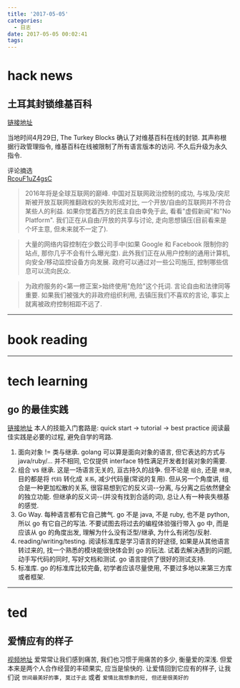 ```yaml
---
title: '2017-05-05'
categories:
  - 日志
date: 2017-05-05 00:02:41
tags:
---
```


# hack news
## 土耳其封锁维基百科
[链接地址](https://turkeyblocks.org/2017/04/29/wikipedia-blocked-turkey/)

当地时间4月29日, The Turkey Blocks 确认了对维基百科在线的封锁. 其声称根据行政管理指令, 维基百科在线被限制了所有语言版本的访问. 不久后升级为永久指令.

<!--more-->

评论摘选  
[RcouF1uZ4gsC](https://news.ycombinator.com/user?id=RcouF1uZ4gsC)
> 2016年将是全球互联网的巅峰. 中国对互联网政治控制的成功, 与埃及/突尼斯被开放互联网推翻政权的失败形成对比, 一个开放/自由的互联网并不符合某些人的利益. 如果你觉着西方的民主自由幸免于此, 看看"虚假新闻"和"No Platform". 我们正在从自由/开放的共享与讨论, 走向思想镇压(目前看来是个坏主意, 但未来就不一定了).

> 大量的网络内容控制在少数公司手中(如果 Google 和 Facebook 限制你的站点, 那你几乎不会有什么曝光度). 此外我们正在从用户控制的通用计算机, 向安全/移动监控设备方向发展. 政府可以通过对一些公司施压, 控制哪些信息可以流向民众.

> 为政府服务的<第一修正案>始终使用"危险"这个托词. 言论自由和法律同等重要. 如果我们被强大的非政府组织利用, 去镇压我们不喜欢的言论, 事实上就离被政府控制相距不远了.

---

# book reading

---

# tech learning

## go 的最佳实践
[链接地址](https://blog.rubylearning.com/best-practices-for-a-new-go-developer-8660384302fc)
本人的技能入门套路是: quick start -> tutorial -> best practice
阅读最佳实践是必要的过程, 避免自学的弯路.
1. 面向对象 != 类与继承. golang 可以算是面向对象的语言, 但它表达的方式与 java/ruby/... 并不相同, 它仅提供 interface 特性满足开发者封装对象的需要.
2. 组合 vs 继承. 这是一场语言无关的, 亘古持久的战争. 但不论是 `组合`, 还是 `继承`, 目的都是将 `代码` 转化成 `关系`, 减少代码量(常说的复用). 但从另一个角度讲, 组合是一种更加松散的关系, 很容易想到它的反义词--分离, 与分离之后依然健全的独立功能. 但继承的反义词--(并没有找到合适的词), 总让人有一种丧失根基的感觉.
3. Go Way. 每种语言都有它自己脾气. go 不是 java, 不是 ruby, 也不是 python, 所以 go 有它自己的写法. 不要试图去将过去的编程体验强行带入 go 中, 而是应该从 go 的角度出发, 理解为什么没有泛型/继承, 为什么有闭包/反射.
4. reading/writing/testing. 阅读标准库是学习语言的好途径, 如果是从其他语言转过来的, 找一个熟悉的模块能很快体会到 go 的玩法. 试着去解决遇到的问题, 动手写代码的同时, 写好文档和测试. go 语言提供了很好的测试支持.
5. 标准库. go 的标准库比较完备, 初学者应该尽量使用, 不要过多地以来第三方库或者框架.

---

# ted

## 爱情应有的样子
[视频地址](http://open.163.com/movie/2017/2/D/7/MC9FQL66A_MCA50R4D7.html)
爱常常让我们感到痛苦, 我们也习惯于用痛苦的多少, 衡量爱的深浅. 但爱本来是两个人合作经营的丰硕果实, 应当是愉快的. 让爱情回到它应有的样子, 让我们说 `世间最美好的事, 莫过于此` 或者 `爱情比我想象的短, 但还是很美好的`
